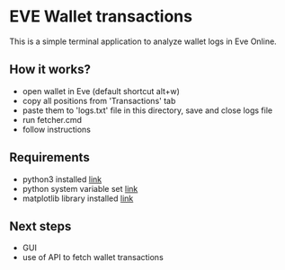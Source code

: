 # EVE Wallet transactions
This is a simple terminal application to analyze wallet logs in Eve Online.

## How it works?
- open wallet in Eve (default shortcut alt+w)
- copy all positions from 'Transactions' tab
- paste them to 'logs.txt' file in this directory, save and close logs file
- run fetcher.cmd
- follow instructions

## Requirements
- python3 installed [link](https://www.python.org/downloads/)
- python system variable set [link](./docs/PythonSysVar.md)
- matplotlib library installed [link](./docs/Dependency.md)

## Next steps
- GUI
- use of API to fetch wallet transactions